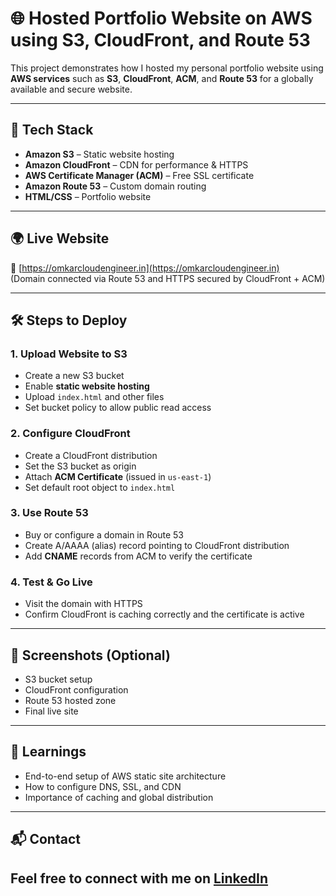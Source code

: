 # 🌐 Hosted Portfolio Website on AWS using S3, CloudFront, and Route 53

This project demonstrates how I hosted my personal portfolio website using **AWS services** such as **S3**, **CloudFront**, **ACM**, and **Route 53** for a globally available and secure website.

---

## 🚀 Tech Stack

- **Amazon S3** – Static website hosting
- **Amazon CloudFront** – CDN for performance & HTTPS
- **AWS Certificate Manager (ACM)** – Free SSL certificate
- **Amazon Route 53** – Custom domain routing
- **HTML/CSS** – Portfolio website

---

## 🌍 Live Website

🔗 [https://omkarcloudengineer.in](https://omkarcloudengineer.in)  
(Domain connected via Route 53 and HTTPS secured by CloudFront + ACM)

---

## 🛠️ Steps to Deploy

### 1. Upload Website to S3
- Create a new S3 bucket
- Enable **static website hosting**
- Upload `index.html` and other files
- Set bucket policy to allow public read access

### 2. Configure CloudFront
- Create a CloudFront distribution
- Set the S3 bucket as origin
- Attach **ACM Certificate** (issued in `us-east-1`)
- Set default root object to `index.html`

### 3. Use Route 53
- Buy or configure a domain in Route 53
- Create A/AAAA (alias) record pointing to CloudFront distribution
- Add **CNAME** records from ACM to verify the certificate

### 4. Test & Go Live
- Visit the domain with HTTPS
- Confirm CloudFront is caching correctly and the certificate is active

---

## 📸 Screenshots (Optional)
- S3 bucket setup
- CloudFront configuration
- Route 53 hosted zone
- Final live site

---

## 📌 Learnings

- End-to-end setup of AWS static site architecture
- How to configure DNS, SSL, and CDN
- Importance of caching and global distribution

---

## 📬 Contact

Feel free to connect with me on [LinkedIn](www.linkedin.com/in/omkar-cloud-engineer)
---

